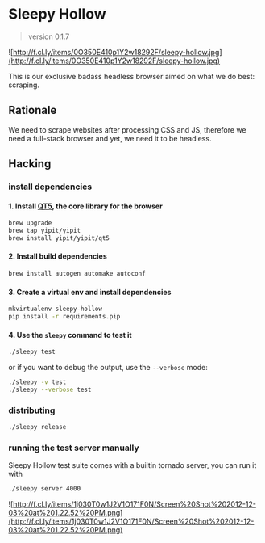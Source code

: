 # Sleepy Hollow
> version 0.1.7

![http://f.cl.ly/items/0O350E410p1Y2w18292F/sleepy-hollow.jpg](http://f.cl.ly/items/0O350E410p1Y2w18292F/sleepy-hollow.jpg)

This is our exclusive badass headless browser aimed on what we do
best: scraping.


## Rationale

We need to scrape websites after processing CSS and JS, therefore we
need a full-stack browser and yet, we need it to be headless.

## Hacking

### install dependencies

#### 1. Install [QT5](http://qt-project.org/wiki/Building_Qt_5_from_Git), the core library for the browser

```bash
brew upgrade
brew tap yipit/yipit
brew install yipit/yipit/qt5
```

#### 2. Install build dependencies

```bash
brew install autogen automake autoconf
```

#### 3. Create a virtual env and install dependencies

```bash
mkvirtualenv sleepy-hollow
pip install -r requirements.pip
```

#### 4. Use the `sleepy` command to test it

```bash
./sleepy test
```

or if you want to debug the output, use the `--verbose` mode:

```bash
./sleepy -v test
./sleepy --verbose test
```

### distributing

```bash
./sleepy release
```

### running the test server manually

Sleepy Hollow test suite comes with a builtin tornado server, you can
run it with

```bash
./sleepy server 4000
```

![http://f.cl.ly/items/1j030T0w1J2V1O171F0N/Screen%20Shot%202012-12-03%20at%201.22.52%20PM.png](http://f.cl.ly/items/1j030T0w1J2V1O171F0N/Screen%20Shot%202012-12-03%20at%201.22.52%20PM.png)

